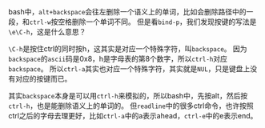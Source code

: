 bash中，`alt+backspace`会往左删除一个语义上的单词，比如会删除路径中的一段，和`ctrl-w`按空格删除一个单词不同。
但是看`bind-p`，我们发现按键的写法是`\e\C-h`，这是什么意思？

`\C-h`是按住ctrl的同时按h，这其实是对应一个特殊字符，叫`backspace`。
因为`backspace`的`ascii`码是0x8，h是字母表的第8个数字，所以`ctrl-h`对应`backspace`。
所以`ctrl-a`其实也对应一个特殊字符，其实就是`NUL`，只是键盘上没有对应的按键而已。

其实`backspace`本身是可以用`ctrl-h`来模拟的，所以bash中，先按alt，然后按`ctrl-h`，也是能删除语义上的单词的。
但`readline`中的很多ctrl命令，也许按照ctrl之后的字母去理更好，比如`ctrl-a`中的a表示ahead，`ctrl-e`中的e表示end。
